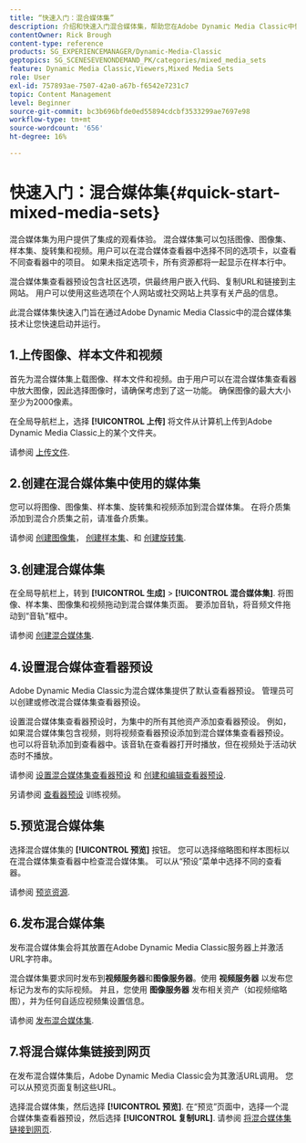 ```yaml
---
title: “快速入门：混合媒体集”
description: 介绍和快速入门混合媒体集，帮助您在Adobe Dynamic Media Classic中快速启动和运行。
contentOwner: Rick Brough
content-type: reference
products: SG_EXPERIENCEMANAGER/Dynamic-Media-Classic
geptopics: SG_SCENESEVENONDEMAND_PK/categories/mixed_media_sets
feature: Dynamic Media Classic,Viewers,Mixed Media Sets
role: User
exl-id: 757893ae-7507-42a0-a67b-f6542e7231c7
topic: Content Management
level: Beginner
source-git-commit: bc3b696bfde0ed55894cdcbf3533299ae7697e98
workflow-type: tm+mt
source-wordcount: '656'
ht-degree: 16%

---
```


# 快速入门：混合媒体集{#quick-start-mixed-media-sets}

混合媒体集为用户提供了集成的观看体验。 混合媒体集可以包括图像、图像集、样本集、旋转集和视频。用户可以在混合媒体查看器中选择不同的选项卡，以查看不同查看器中的项目。 如果未指定选项卡，所有资源都将一起显示在样本行中。

混合媒体集查看器预设包含社区选项，供最终用户嵌入代码、复制URL和链接到主网站。 用户可以使用这些选项在个人网站或社交网站上共享有关产品的信息。

此混合媒体集快速入门旨在通过Adobe Dynamic Media Classic中的混合媒体集技术让您快速启动并运行。

## 1.上传图像、样本文件和视频

首先为混合媒体集上载图像、样本文件和视频。由于用户可以在混合媒体集查看器中放大图像，因此选择图像时，请确保考虑到了这一功能。 确保图像的最大大小至少为2000像素。

在全局导航栏上，选择 **[!UICONTROL 上传]** 将文件从计算机上传到Adobe Dynamic Media Classic上的某个文件夹。

请参阅 [上传文件](uploading-files.md#uploading-your-files).

## 2.创建在混合媒体集中使用的媒体集

您可以将图像、图像集、样本集、旋转集和视频添加到混合媒体集。 在将介质集添加到混合介质集之前，请准备介质集。

请参阅 [创建图像集](creating-image-set.md#creating-an-image-set)， [创建样本集](creating-swatch-set.md#creating-a-swatch-set)、和 [创建旋转集](creating-spin-set.md#creating-a-spin-set).

## 3.创建混合媒体集

在全局导航栏上，转到 **[!UICONTROL 生成]** > **[!UICONTROL 混合媒体集]**. 将图像、样本集、图像集和视频拖动到混合媒体集页面。 要添加音轨，将音频文件拖动到“音轨”框中。

请参阅 [创建混合媒体集](creating-mixed-media-set.md#creating-a-mixed-media-set).

## 4.设置混合媒体查看器预设

Adobe Dynamic Media Classic为混合媒体集提供了默认查看器预设。 管理员可以创建或修改混合媒体集查看器预设。

设置混合媒体集查看器预设时，为集中的所有其他资产添加查看器预设。 例如，如果混合媒体集包含视频，则将视频查看器预设添加到混合媒体集查看器预设。 也可以将音轨添加到查看器中。该音轨在查看器打开时播放，但在视频处于活动状态时不播放。

请参阅 [设置混合媒体集查看器预设](setting-mixed-media-set-viewer.md#setting-up-a-mixed-media-set-viewer-preset) 和 [创建和编辑查看器预设](application-setup.md#adding-and-editing-viewer-presets).

另请参阅 [查看器预设](https://s7d5.scene7.com/s7viewers/html5/VideoViewer.html?videoserverurl=https://s7d5.scene7.com/is/content/&amp;emailurl=https://s7d5.scene7.com/s7/emailFriend&amp;serverUrl=https://s7d5.scene7.com/is/image/&amp;config=Scene7SharedAssets/Universal_HTML5_Video&amp;contenturl=https://s7d5.scene7.com/skins/&amp;asset=S7tutorials/550_viewer-presets_converted%20renamed_Done-AVS) 训练视频。

## 5.预览混合媒体集

选择混合媒体集的 **[!UICONTROL 预览]** 按钮。 您可以选择缩略图和样本图标以在混合媒体集查看器中检查混合媒体集。 可以从“预设”菜单中选择不同的查看器。

请参阅 [预览资源](previewing-asset.md#previewing-an-asset).

## 6.发布混合媒体集

发布混合媒体集会将其放置在Adobe Dynamic Media Classic服务器上并激活URL字符串。

混合媒体集要求同时发布到&#x200B;**视频服务器**&#x200B;和&#x200B;**图像服务器**。使用 **视频服务器** 以发布您标记为发布的实际视频。 并且，您使用 **图像服务器** 发布相关资产（如视频缩略图），并为任何自适应视频集设置信息。

请参阅 [发布混合媒体集](publishing-mixed-media-set.md#publishing-a-mixed-media-set).

## 7.将混合媒体集链接到网页

在发布混合媒体集后，Adobe Dynamic Media Classic会为其激活URL调用。 您可以从预览页面复制这些URL。

选择混合媒体集，然后选择 **[!UICONTROL 预览]**. 在“预览”页面中，选择一个混合媒体集查看器预设，然后选择 **[!UICONTROL 复制URL]**. 请参阅 [将混合媒体集链接到网页](linking-mixed-media-set-web.md#linking-a-mixed-media-set-to-a-web-page).
